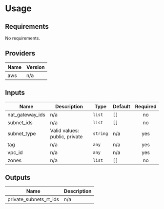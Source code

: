 # Usage
<!--- BEGIN_TF_DOCS --->
## Requirements

No requirements.

## Providers

| Name | Version |
|------|---------|
| aws | n/a |

## Inputs

| Name | Description | Type | Default | Required |
|------|-------------|------|---------|:--------:|
| nat\_gateway\_ids | n/a | `list` | `[]` | no |
| subnet\_ids | n/a | `list` | `[]` | no |
| subnet\_type | Valid values: public, private | `string` | n/a | yes |
| tag | n/a | `any` | n/a | yes |
| vpc\_id | n/a | `any` | n/a | yes |
| zones | n/a | `list` | `[]` | no |

## Outputs

| Name | Description |
|------|-------------|
| private\_subnets\_rt\_ids | n/a |

<!--- END_TF_DOCS --->
